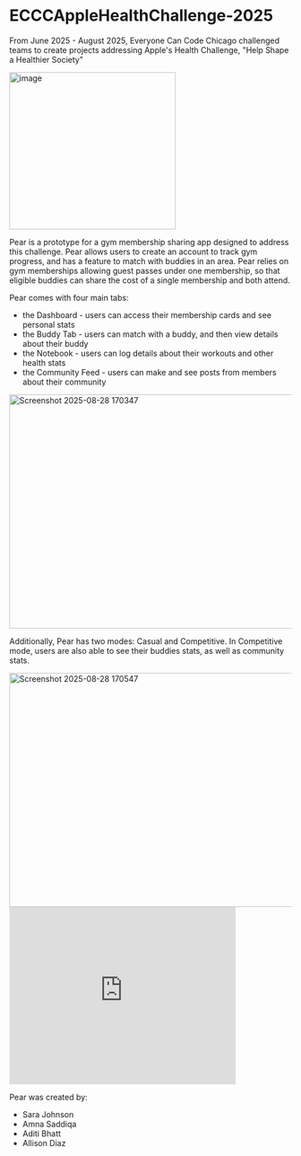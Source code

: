 # ECCCAppleHealthChallenge-2025
From June 2025 - August 2025, Everyone Can Code Chicago challenged teams to create projects addressing Apple's Health Challenge, "Help Shape a Healthier Society"

<img width="297" height="280" alt="image" src="https://github.com/user-attachments/assets/b0cff651-3658-43f3-87a2-604df71a5b9a" />

Pear is a prototype for a gym membership sharing app designed to address this challenge. Pear allows users to create an account to track gym progress, and has a feature to match with buddies in an area. Pear relies on gym memberships allowing guest passes under one membership, so that eligible buddies can share the cost of a single membership and both attend.

Pear comes with four main tabs:
- the Dashboard - users can access their membership cards and see personal stats
- the Buddy Tab - users can match with a buddy, and then view details about their buddy
- the Notebook - users can log details about their workouts and other health stats
- the Community Feed - users can make and see posts from members about their community

<img width="756" height="417" alt="Screenshot 2025-08-28 170347" src="https://github.com/user-attachments/assets/736073bb-65f5-4ab4-80e4-e592660725cc" />

Additionally, Pear has two modes: Casual and Competitive.
In Competitive mode, users are also able to see their buddies stats, as well as community stats.

<img width="760" height="417" alt="Screenshot 2025-08-28 170547" src="https://github.com/user-attachments/assets/f99cb36d-66e5-44e5-949a-8bbfb172a7eb" />

<iframe src="https://www.behance.net/embed/project/232035691?ilo0=1" height="316" width="404" allowfullscreen lazyload frameborder="0" allow="clipboard-write" refererPolicy="strict-origin-when-cross-origin"></iframe>

Pear was created by:
- Sara Johnson
- Amna Saddiqa
- Aditi Bhatt
- Allison Diaz
